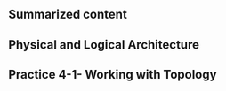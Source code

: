 ## Summarized content 
## Physical and Logical Architecture 

## Practice 4-1- Working with Topology 

